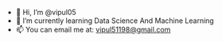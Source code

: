 - 👋 Hi, I’m @vipul05
- 🌱 I’m currently learning Data Science And Machine Learning
- 📫 You can email me at: vipul51198@gmail.com
